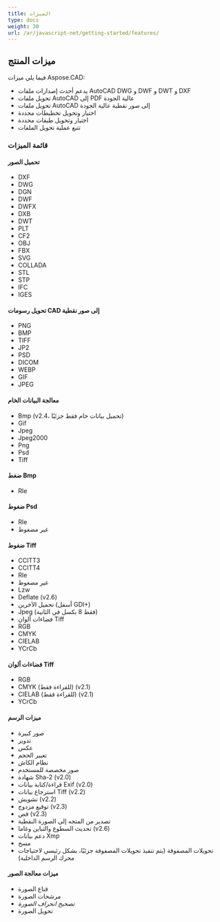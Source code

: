 ```yaml
---
title: الميزات
type: docs
weight: 30
url: /ar/javascript-net/getting-started/features/
---
```


## **ميزات المنتج**
فيما يلي ميزات Aspose.CAD:

- يدعم أحدث إصدارات ملفات AutoCAD DWG و DWF و DWT و DXF
- تحويل ملفات AutoCAD إلى PDF عالية الجودة
- تحويل ملفات AutoCAD إلى صور نقطية عالية الجودة
- اختيار وتحويل تخطيطات محددة
- اختيار وتحويل طبقات محددة
- تتبع عملية تحويل الملفات

### **قائمة الميزات**
#### **تحميل الصور**
- DXF
- DWG
- DGN
- DWF
- DWFX
- DXB
- DWT
- PLT
- CF2
- OBJ
- FBX
- SVG
- COLLADA
- STL
- STP
- IFC
- IGES

#### **تحويل رسومات CAD إلى صور نقطية**
- PNG
- BMP
- TIFF
- JP2
- PSD
- DICOM
- WEBP
- GIF
- JPEG

#### **معالجة البيانات الخام**
- Bmp (v2.4، تحميل بيانات خام فقط جزئيًا)
- Gif
- Jpeg
- Jpeg2000
- Png
- Psd
- Tiff

#### **ضغط Bmp**
- Rle

#### **ضغوط Psd**
- Rle
- غير مضغوط

#### **ضغوط Tiff**
- CCITT3
- CCITT4
- Rle
- غير مضغوط
- Lzw
- Deflate (v2.6)
- تحميل الآخرين (أسفل GDI+)
- Jpeg (فقط 8 بكسل في الثانية)
- فضاءات ألوان Tiff
- RGB
- CMYK
- CIELAB
- YCrCb

#### **فضاءات ألوان Tiff**
- RGB    
- CMYK (للقراءة فقط) (v2.1)
- CIELAB (للقراءة فقط) (v2.1)
- YCrCb

#### **ميزات الرسم**
- صور كبيرة    
- تدوير    
- عكس    
- تغيير الحجم    
- نظام الكاش    
- صور مخصصة للمستخدم    
- شهادة Sha-2 (v2.0)
- قراءة/كتابة بيانات Exif (v2.0)
- استرجاع بيانات Tiff (v2.2)
- تشويش (v2.2)
- توقيع مزدوج (v2.3)
- قص (v2.3)
- تصدير من المتجه إلى الصورة النقطية    
- تحديث السطوع والتباين وغاما (v2.6)
- دعم بيانات Xmp
- مسح
- تحويلات المصفوفة (يتم تنفيذ تحويلات المصفوفة جزئيًا، بشكل رئيسي لاحتياجات محرك الرسم الداخلية)

#### **ميزات معالجة الصور**
- قناع الصورة
- مرشحات الصورة
- *تصحيح انحراف الصورة*
- تحويل الصورة
